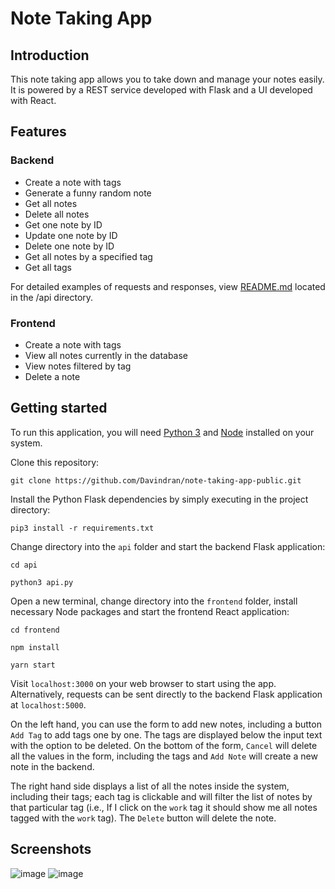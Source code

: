 # Note Taking App
## Introduction
This note taking app allows you to take down and manage your notes easily. It is powered by a REST service developed with Flask and a UI developed with React.
## Features
### Backend
- Create a note with tags
- Generate a funny random note
- Get all notes
- Delete all notes
- Get one note by ID
- Update one note by ID
- Delete one note by ID
- Get all notes by a specified tag
- Get all tags

For detailed examples of requests and responses, view [README.md](/api/README.md) located in the /api directory.

### Frontend
- Create a note with tags
- View all notes currently in the database
- View notes filtered by tag
- Delete a note

## Getting started
To run this application, you will need [Python 3](https://www.python.org/downloads/) and [Node](https://nodejs.org/en/) installed on your system.

Clone this repository:

`git clone https://github.com/Davindran/note-taking-app-public.git`

Install the Python Flask dependencies by simply executing in the project directory:

`pip3 install -r requirements.txt`

Change directory into the `api` folder and start the backend Flask application:

`cd api`

`python3 api.py`

Open a new terminal, change directory into the `frontend` folder, install necessary Node packages and start the frontend React application:

`cd frontend`

`npm install`

`yarn start`

Visit `localhost:3000` on your web browser to start using the app. Alternatively, requests can be sent directly to the backend Flask application at `localhost:5000`.

On the left hand, you can use the form to add new notes, including a button `Add Tag` to add tags one by one. The tags are displayed below the input text with the option to be deleted. On the bottom of the form,  `Cancel` will delete all the values in the form, including the tags and `Add Note` will create a new note in the backend.

The right hand side displays a list of all the notes inside the system, including their tags; each tag is clickable and will filter the list of notes by that particular tag (i.e., If I click on the `work` tag it should show me all notes tagged with the `work` tag). The `Delete` button will delete the note.

## Screenshots
![image](https://user-images.githubusercontent.com/35762857/187021720-d987c3a5-c99d-486e-8f54-4848c2f54206.png)
![image](https://user-images.githubusercontent.com/35762857/187021773-e7954e7b-6513-49d7-aff1-9c8ed8c27595.png)
